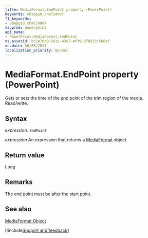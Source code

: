 ```yaml
---
title: MediaFormat.EndPoint property (PowerPoint)
keywords: vbapp10.chm724007
f1_keywords:
- vbapp10.chm724007
ms.prod: powerpoint
api_name:
- PowerPoint.MediaFormat.EndPoint
ms.assetid: bc2476a0-581c-4363-4f39-d7dd23c560af
ms.date: 06/08/2017
localization_priority: Normal
---
```



# MediaFormat.EndPoint property (PowerPoint)

Gets or sets the time of the end point of the trim region of the media. Read/write.


## Syntax

_expression_. `EndPoint`

 _expression_ An expression that returns a [MediaFormat](PowerPoint.MediaFormat.md) object.


## Return value

Long


## Remarks

The end point must be after the start point.


## See also


[MediaFormat Object](PowerPoint.MediaFormat.md)

[!include[Support and feedback](~/includes/feedback-boilerplate.md)]